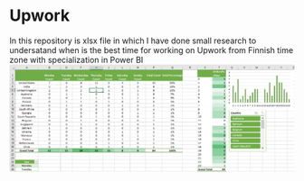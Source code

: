 # Upwork
In this repository is xlsx file in which I have done small research to undersatand when is the best time for working on Upwork from Finnish time zone with specialization in Power BI
![alt text](https://github.com/PavelStafeev/upwork/blob/main/preview_photo.png)
